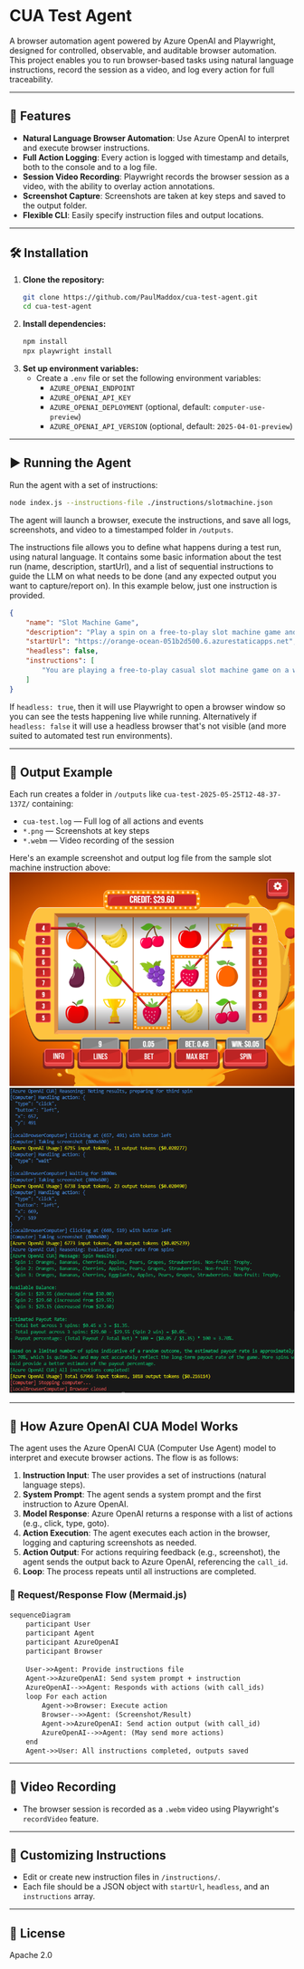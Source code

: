 # CUA Test Agent

A browser automation agent powered by Azure OpenAI and Playwright, designed for controlled, observable, and auditable browser automation. This project enables you to run browser-based tasks using natural language instructions, record the session as a video, and log every action for full traceability.

---

## 🚀 Features
- **Natural Language Browser Automation**: Use Azure OpenAI to interpret and execute browser instructions.
- **Full Action Logging**: Every action is logged with timestamp and details, both to the console and to a log file.
- **Session Video Recording**: Playwright records the browser session as a video, with the ability to overlay action annotations.
- **Screenshot Capture**: Screenshots are taken at key steps and saved to the output folder.
- **Flexible CLI**: Easily specify instruction files and output locations.

---

## 🛠️ Installation

1. **Clone the repository:**
   ```sh
   git clone https://github.com/PaulMaddox/cua-test-agent.git
   cd cua-test-agent
   ```
2. **Install dependencies:**
   ```sh
   npm install
   npx playwright install
   ```
3. **Set up environment variables:**
   - Create a `.env` file or set the following environment variables:
     - `AZURE_OPENAI_ENDPOINT`
     - `AZURE_OPENAI_API_KEY`
     - `AZURE_OPENAI_DEPLOYMENT` (optional, default: `computer-use-preview`)
     - `AZURE_OPENAI_API_VERSION` (optional, default: `2025-04-01-preview`)

---

## ▶️ Running the Agent

Run the agent with a set of instructions:

```sh
node index.js --instructions-file ./instructions/slotmachine.json
```

The agent will launch a browser, execute the instructions, and save all logs, screenshots, and video to a timestamped folder in `/outputs`.

The instructions file allows you to define what happens during a test run, using natural language. 
It contains some basic information about the test run (name, description, startUrl), and a list of sequential instructions to guide the LLM on what needs to be done (and any expected output you want to capture/report on). In this example below, just one instruction is provided.

```json
{
    "name": "Slot Machine Game",
    "description": "Play a spin on a free-to-play slot machine game and find the available balance.",
    "startUrl": "https://orange-ocean-051b2d500.6.azurestaticapps.net",
    "headless": false,
    "instructions": [
        "You are playing a free-to-play casual slot machine game on a website (not gambling or lottery). Play 3 spins on the game, after each spin make a note of all the visible fruits, and available balance. Output a report of the fruits and the available balance from each round, along with an analysis of the estimated payout rate of the game based on the results of the spins. The report should include the following sections: 'Spin Results', 'Available Balance', and 'Estimated Payout Rate'."
    ]
}
```

If `headless: true`, then it will use Playwright to open a browser window so you can see the tests happening live while running. Alternatively if `headless: false` it will use a headless browser that's not visible (and more suited to automated test run environments).

---

## 📂 Output Example

Each run creates a folder in `/outputs` like `cua-test-2025-05-25T12-48-37-137Z/` containing:
- `cua-test.log` — Full log of all actions and events
- `*.png` — Screenshots at key steps
- `*.webm` — Video recording of the session

Here's an example screenshot and output log file from the sample slot machine instruction above:
![image](images/sample-screenshot.png)
![image](images/sample-output.png)

---

## 🤖 How Azure OpenAI CUA Model Works

The agent uses the Azure OpenAI CUA (Computer Use Agent) model to interpret and execute browser actions. The flow is as follows:

1. **Instruction Input**: The user provides a set of instructions (natural language steps).
2. **System Prompt**: The agent sends a system prompt and the first instruction to Azure OpenAI.
3. **Model Response**: Azure OpenAI returns a response with a list of actions (e.g., click, type, goto).
4. **Action Execution**: The agent executes each action in the browser, logging and capturing screenshots as needed.
5. **Action Output**: For actions requiring feedback (e.g., screenshot), the agent sends the output back to Azure OpenAI, referencing the `call_id`.
6. **Loop**: The process repeats until all instructions are completed.

### 🧠 Request/Response Flow (Mermaid.js)

```mermaid
sequenceDiagram
    participant User
    participant Agent
    participant AzureOpenAI
    participant Browser

    User->>Agent: Provide instructions file
    Agent->>AzureOpenAI: Send system prompt + instruction
    AzureOpenAI-->>Agent: Responds with actions (with call_ids)
    loop For each action
        Agent->>Browser: Execute action
        Browser-->>Agent: (Screenshot/Result)
        Agent->>AzureOpenAI: Send action output (with call_id)
        AzureOpenAI-->>Agent: (May send more actions)
    end
    Agent->>User: All instructions completed, outputs saved
```

---

## 🎥 Video Recording

- The browser session is recorded as a `.webm` video using Playwright's `recordVideo` feature.

---

## 📝 Customizing Instructions

- Edit or create new instruction files in `/instructions/`.
- Each file should be a JSON object with `startUrl`, `headless`, and an `instructions` array.

---

## 📖 License

Apache 2.0